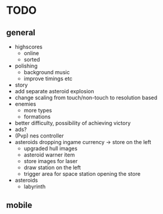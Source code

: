# TODO
## general
* highscores
    - online
    - sorted
* polishing
    - background music
    - improve timings etc
* story
* add separate asteroid explosion
* change scaling from touch/non-touch to resolution based
* enemies
    * more types
    * formations
* better difficulty, possibility of achieving victory
* ads?
* (Pvp) nes controller
* asteroids dropping ingame currency -> store on the left
  * upgraded hull images
  * asteroid warner item
  * store images for laser
  * draw station on the left
  * trigger area for space station opening the store
* asteroids
    - labyrinth

## mobile
